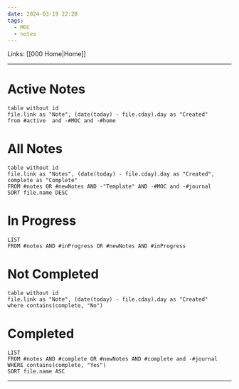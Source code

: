 ```yaml
---
date: 2024-03-19 22:20
tags:
  - MOC
  - notes
---
```

Links: [[000 Home|Home]]

---
# Active Notes
```dataview
table without id
file.link as "Note", (date(today) - file.cday).day as "Created"
from #active  and -#MOC and -#home
```
# All Notes
```dataview
table without id
file.link as "Notes", (date(today) - file.cday).day as "Created", complete as "Complete"
FROM #notes OR #newNotes AND -"Template" AND -#MOC and -#journal
SORT file.name DESC
```
# In Progress
```dataview
LIST
FROM #notes AND #inProgress OR #newNotes AND #inProgress 
```
# Not Completed
```dataview
table without id
file.link as "Note", (date(today) - file.cday).day as "Created"
where contains(complete, "No")
```
# Completed
```dataview
LIST
FROM #notes AND #complete OR #newNotes AND #complete and -#journal
WHERE contains(complete, "Yes")
SORT file.name ASC
```
---
